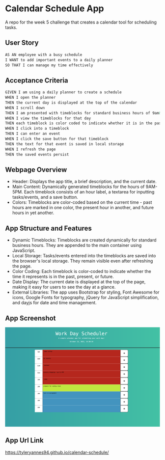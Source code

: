 # Calendar Schedule App
A repo for the week 5 challenge that creates a calendar tool for scheduling tasks.

## User Story

```md
AS AN employee with a busy schedule
I WANT to add important events to a daily planner
SO THAT I can manage my time effectively
```

## Acceptance Criteria

```md
GIVEN I am using a daily planner to create a schedule
WHEN I open the planner
THEN the current day is displayed at the top of the calendar
WHEN I scroll down
THEN I am presented with timeblocks for standard business hours of 9am&ndash;5pm
WHEN I view the timeblocks for that day
THEN each timeblock is color coded to indicate whether it is in the past, present, or future
WHEN I click into a timeblock
THEN I can enter an event
WHEN I click the save button for that timeblock
THEN the text for that event is saved in local storage
WHEN I refresh the page
THEN the saved events persist
```

## Webpage Overview
- Header: Displays the app title, a brief description, and the current date.
- Main Content: Dynamically generated timeblocks for the hours of 9AM-5PM. Each timeblock consists of an hour label, a textarea for inputting tasks/events, and a save button.
- Colors: Timeblocks are color-coded based on the current time - past hours are marked in one color, the present hour in another, and future hours in yet another.

## App Structure and Features
- Dynamic Timeblocks: Timeblocks are created dynamically for standard business hours. They are appended to the main container using JavaScript.
- Local Storage: Tasks/events entered into the timeblocks are saved into the browser's local storage. They remain visible even after refreshing the page.
- Color Coding: Each timeblock is color-coded to indicate whether the time it represents is in the past, present, or future.
- Date Display: The current date is displayed at the top of the page, making it easy for users to see the day at a glance.
- External Libraries: The app uses Bootstrap for styling, Font Awesome for icons, Google Fonts for typography, jQuery for JavaScript simplification, and dayjs for date and time management.

## App Screenshot
![Screenshot of webapge.](./assets/screenshot-scheduler.png)

## App Url Link
https://tyleryannes94.github.io/calendar-schedule/